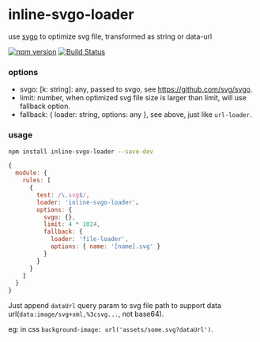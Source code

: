 # inline-svgo-loader
use [svgo](https://github.com/svg/svgo) to optimize svg file, transformed as string or data-url

[![npm version](https://img.shields.io/npm/v/inline-svgo-loader.svg)](https://www.npmjs.com/package/inline-svgo-loader)
[![Build Status](https://travis-ci.org/lovetingyuan/inline-svgo-loader.svg?branch=master)](https://travis-ci.org/lovetingyuan/inline-svgo-loader)

### options
* svgo: [k: string]: any, passed to svgo, see https://github.com/svg/svgo.
* limit: number, when optimized svg file size is larger than limit, will use fallback option.
* fallback: { loader: string, options: any }, see above, just like `url-loader`.

### usage
```bash
npm install inline-svgo-loader --save-dev
```

```javascript
{
  module: {
    rules: [
      {
        test: /\.svg$/,
        loader: 'inline-svgo-loader'，
        options: {
          svgo: {},
          limit: 4 * 1024,
          fallback: {
            loader: 'file-loader',
            options: { name: '[name].svg' }
          }
        }
      }
    ]
  }
}
```

Just append `dataUrl` query param to svg file path to support data url(`data:image/svg+xml,%3csvg...`, not base64).

eg: in css `background-image: url('assets/some.svg?dataUrl')`.
